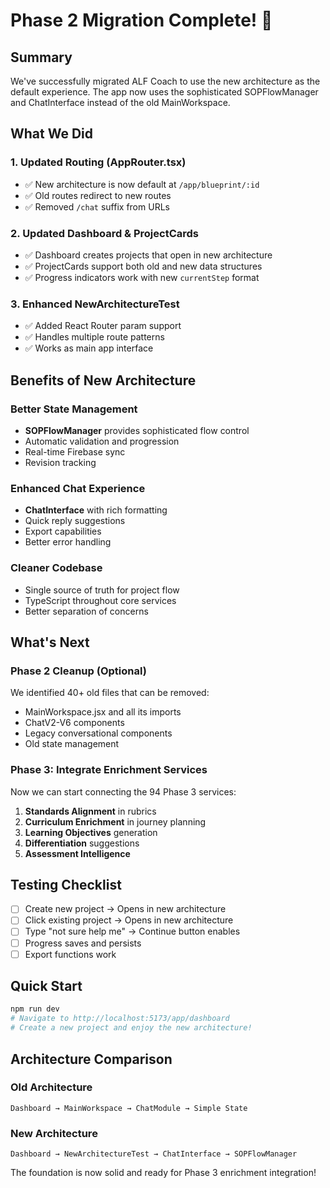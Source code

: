 # Phase 2 Migration Complete! 🎉

## Summary
We've successfully migrated ALF Coach to use the new architecture as the default experience. The app now uses the sophisticated SOPFlowManager and ChatInterface instead of the old MainWorkspace.

## What We Did

### 1. Updated Routing (AppRouter.tsx)
- ✅ New architecture is now default at `/app/blueprint/:id`
- ✅ Old routes redirect to new routes
- ✅ Removed `/chat` suffix from URLs

### 2. Updated Dashboard & ProjectCards
- ✅ Dashboard creates projects that open in new architecture
- ✅ ProjectCards support both old and new data structures
- ✅ Progress indicators work with new `currentStep` format

### 3. Enhanced NewArchitectureTest
- ✅ Added React Router param support
- ✅ Handles multiple route patterns
- ✅ Works as main app interface

## Benefits of New Architecture

### Better State Management
- **SOPFlowManager** provides sophisticated flow control
- Automatic validation and progression
- Real-time Firebase sync
- Revision tracking

### Enhanced Chat Experience
- **ChatInterface** with rich formatting
- Quick reply suggestions
- Export capabilities
- Better error handling

### Cleaner Codebase
- Single source of truth for project flow
- TypeScript throughout core services
- Better separation of concerns

## What's Next

### Phase 2 Cleanup (Optional)
We identified 40+ old files that can be removed:
- MainWorkspace.jsx and all its imports
- ChatV2-V6 components
- Legacy conversational components
- Old state management

### Phase 3: Integrate Enrichment Services
Now we can start connecting the 94 Phase 3 services:
1. **Standards Alignment** in rubrics
2. **Curriculum Enrichment** in journey planning
3. **Learning Objectives** generation
4. **Differentiation** suggestions
5. **Assessment Intelligence**

## Testing Checklist
- [ ] Create new project → Opens in new architecture
- [ ] Click existing project → Opens in new architecture  
- [ ] Type "not sure help me" → Continue button enables
- [ ] Progress saves and persists
- [ ] Export functions work

## Quick Start
```bash
npm run dev
# Navigate to http://localhost:5173/app/dashboard
# Create a new project and enjoy the new architecture!
```

## Architecture Comparison

### Old Architecture
```
Dashboard → MainWorkspace → ChatModule → Simple State
```

### New Architecture
```
Dashboard → NewArchitectureTest → ChatInterface → SOPFlowManager
```

The foundation is now solid and ready for Phase 3 enrichment integration!